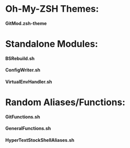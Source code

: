 Oh-My-ZSH Themes:
======================
#### GitMod.zsh-theme



Standalone Modules:
======================
#### BSRebuild.sh

#### ConfigWriter.sh

#### VirtualEnvHandler.sh



Random Aliases/Functions:
======================
#### GitFunctions.sh

#### GeneralFunctions.sh

#### HyperTextStockShellAliases.sh

